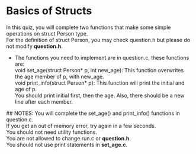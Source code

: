 # Basics of Structs
In this quiz, you will complete two functions that make some simple operations on struct Person type.</br>
For the definition of struct Person, you may check question.h but please do not modify <b>question.h</b>. </br>

* The functions you need to implement are in question.c, these functions are:</br>
void set_age(struct Person* p, int new_age): This function overwrites the age member of p, with new_age.</br>
void print_info(struct Person* p): This function will print the initial and age of p.</br>
You should print initial first, then the age. Also, there should be a new line after each member.

## NOTES:
You will complete the set_age() and print_info() functions in question.c.</br>
If you get an out of memory error, try again in a few seconds.</br>
You should not need utility functions.</br>
You are not allowed to change run.c or <b>question.h</b>.</br>
You should not use print statements in <b>set_age.c</b>.</br>

